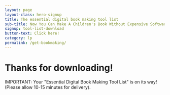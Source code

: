 ```yaml
---
layout: page
layout-class: hero-signup
title: The essential digital book making tool list
sub-title: Now You Can Make A Children's Book Without Expensive Software!
signup: tool-list-download
button-text: Click here!
category: lp
permalink: /get-bookmaking/
---
```

Thanks for downloading!
=======================

IMPORTANT: Your "Essential Digital Book Making Tool List" is on its way! (Please allow 10-15 minutes for delivery).
